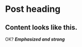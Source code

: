 # Post heading 

Content looks like this.
----------------
OK?
<strong><em>Emphasized and strong</em></strong>
